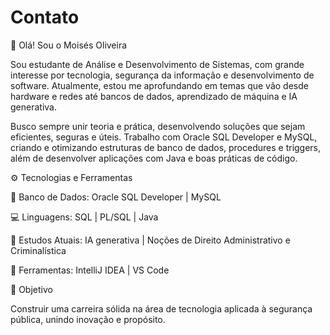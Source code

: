 # Contato
👋 Olá! Sou o Moisés Oliveira

Sou estudante de Análise e Desenvolvimento de Sistemas, com grande interesse por tecnologia, segurança da informação e desenvolvimento de software.
Atualmente, estou me aprofundando em temas que vão desde hardware e redes até bancos de dados, aprendizado de máquina e IA generativa.

Busco sempre unir teoria e prática, desenvolvendo soluções que sejam eficientes, seguras e úteis.
Trabalho com Oracle SQL Developer e MySQL, criando e otimizando estruturas de banco de dados, procedures e triggers, além de desenvolver aplicações com Java e boas práticas de código.

⚙️ Tecnologias e Ferramentas

💾 Banco de Dados: Oracle SQL Developer | MySQL

💻 Linguagens: SQL | PL/SQL | Java

🧠 Estudos Atuais: IA generativa | Noções de Direito Administrativo e Criminalística

🧩 Ferramentas: IntelliJ IDEA | VS Code

🎯 Objetivo

Construir uma carreira sólida na área de tecnologia aplicada à segurança pública, unindo inovação e propósito.
